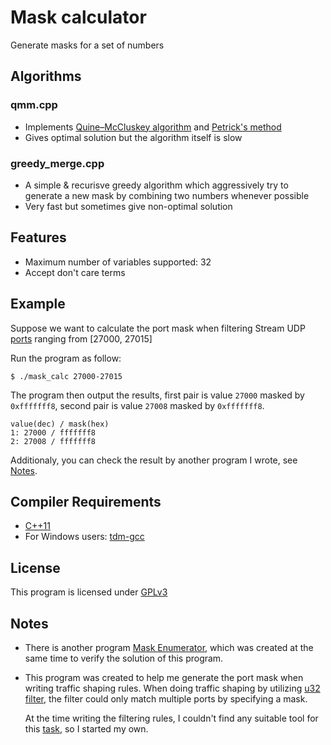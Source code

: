 ﻿# Mask calculator
Generate masks for a set of numbers

<!---
Uncomment when travis supports C++11
![Travis CI status](https://travis-ci.org/Chocobo1/mask-calculator.svg?branch=master)](https://travis-ci.org/Chocobo1/mask-calculator)
-->

## Algorithms
### qmm.cpp
* Implements [Quine–McCluskey algorithm](http://en.wikipedia.org/wiki/Quine%E2%80%93McCluskey_algorithm) and [Petrick's method](http://en.wikipedia.org/wiki/Petrick%27s_method)
* Gives optimal solution but the algorithm itself is slow

### greedy_merge.cpp
* A simple & recurisve greedy algorithm which aggressively try to generate a new mask by combining two numbers whenever possible
* Very fast but sometimes give non-optimal solution

## Features
* Maximum number of variables supported: 32
* Accept don't care terms

## Example
Suppose we want to calculate the port mask when filtering Stream UDP [ports](https://support.steampowered.com/kb_article.php?ref=8571-GLVN-8711) ranging from [27000, 27015]

Run the program as follow:
```
$ ./mask_calc 27000-27015
```
The program then output the results, first pair is value `27000` masked by `0xfffffff8`, second pair is value `27008` masked by `0xfffffff8`.
```
value(dec) / mask(hex)
1: 27000 / fffffff8
2: 27008 / fffffff8
```
Additionaly, you can check the result by another program I wrote, see [Notes](#notes).


## Compiler Requirements
* [C++11](http://en.wikipedia.org/wiki/C++11)
* For Windows users: [tdm-gcc](http://tdm-gcc.tdragon.net/)

## License
This program is licensed under [GPLv3](http://www.gnu.org/licenses/gpl.txt)

## Notes
* There is another program [Mask Enumerator](https://github.com/Chocobo1/mask-enumerator), which was created at the same time to verify the solution of this program.
* This program was created to help me generate the port mask when writing traffic shaping rules. When doing traffic shaping by utilizing [u32 filter](http://lartc.org/howto/lartc.adv-filter.html), the filter could only match multiple ports by specifying a mask.

  At the time writing the filtering rules, I couldn't find any suitable tool for this [task](http://serverfault.com/questions/231880/how-to-match-port-range-using-u32-filter), so I started my own.
